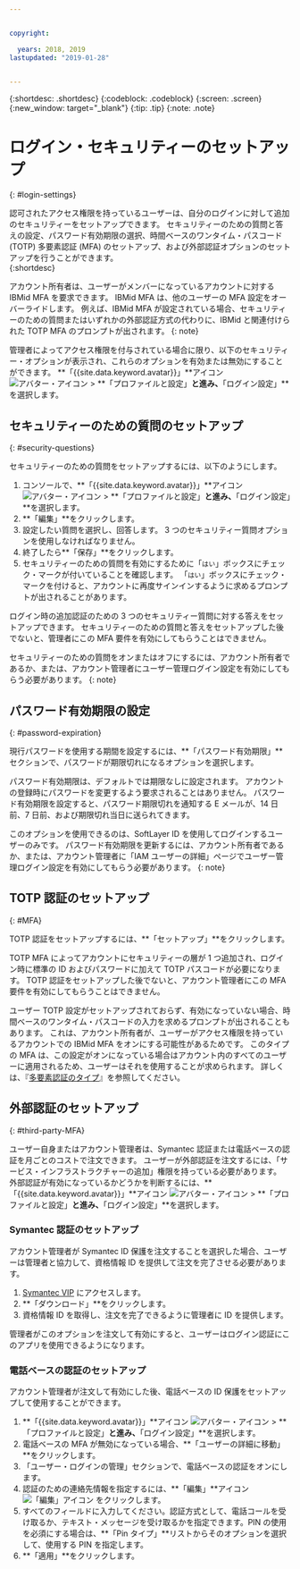 ```yaml
---


copyright:

  years: 2018, 2019
lastupdated: "2019-01-28"


---
```


{:shortdesc: .shortdesc}
{:codeblock: .codeblock}
{:screen: .screen}
{:new_window: target="_blank"}
{:tip: .tip}
{:note: .note}


# ログイン・セキュリティーのセットアップ
{: #login-settings}

認可されたアクセス権限を持っているユーザーは、自分のログインに対して追加のセキュリティーをセットアップできます。 セキュリティーのための質問と答えの設定、パスワード有効期限の選択、時間ベースのワンタイム・パスコード (TOTP) 多要素認証 (MFA) のセットアップ、および外部認証オプションのセットアップを行うことができます。  
{:shortdesc}

アカウント所有者は、ユーザーがメンバーになっているアカウントに対する IBMid MFA を要求できます。 IBMid MFA は、他のユーザーの MFA 設定をオーバーライドします。 例えば、IBMid MFA が設定されている場合、セキュリティーのための質問またはいずれかの外部認証方式の代わりに、IBMid と関連付けられた TOTP MFA のプロンプトが出されます。
{: note}

管理者によってアクセス権限を付与されている場合に限り、以下のセキュリティー・オプションが表示され、これらのオプションを有効または無効にすることができます。 **「{{site.data.keyword.avatar}}」**アイコン ![アバター・アイコン](../icons/i-avatar-icon.svg) > **「プロファイルと設定」**と進み、**「ログイン設定」**を選択します。

## セキュリティーのための質問のセットアップ
{: #security-questions}

セキュリティーのための質問をセットアップするには、以下のようにします。
1. コンソールで、**「{{site.data.keyword.avatar}}」**アイコン ![アバター・アイコン](../icons/i-avatar-icon.svg) > **「プロファイルと設定」**と進み、**「ログイン設定」**を選択します。
2. **「編集」**をクリックします。
3. 設定したい質問を選択し、回答します。 3 つのセキュリティー質問オプションを使用しなければなりません。
4. 終了したら**「保存」**をクリックします。  
5. セキュリティーのための質問を有効にするために「`はい`」ボックスにチェック・マークが付いていることを確認します。 「`はい`」ボックスにチェック・マークを付けると、アカウントに再度サインインするように求めるプロンプトが出されることがあります。  

ログイン時の追加認証のための 3 つのセキュリティー質問に対する答えをセットアップできます。 セキュリティーのための質問と答えをセットアップした後でないと、管理者にこの MFA 要件を有効にしてもらうことはできません。

セキュリティーのための質問をオンまたはオフにするには、アカウント所有者であるか、または、アカウント管理者にユーザー管理ログイン設定を有効にしてもらう必要があります。
{: note}

## パスワード有効期限の設定
{: #password-expiration}

現行パスワードを使用する期間を設定するには、**「パスワード有効期限」**セクションで、パスワードが期限切れになるオプションを選択します。

パスワード有効期限は、デフォルトでは期限なしに設定されます。 アカウントの登録時にパスワードを変更するよう要求されることはありません。 パスワード有効期限を設定すると、パスワード期限切れを通知する E メールが、14 日前、7 日前、および期限切れ当日に送られてきます。

このオプションを使用できるのは、SoftLayer ID を使用してログインするユーザーのみです。 パスワード有効期限を更新するには、アカウント所有者であるか、または、アカウント管理者に「IAM ユーザーの詳細」ページでユーザー管理ログイン設定を有効にしてもらう必要があります。
{: note}

## TOTP 認証のセットアップ
{: #MFA}

TOTP 認証をセットアップするには、**「セットアップ」**をクリックします。

TOTP MFA によってアカウントにセキュリティーの層が 1 つ追加され、ログイン時に標準の ID およびパスワードに加えて TOTP パスコードが必要になります。 TOTP 認証をセットアップした後でないと、アカウント管理者にこの MFA 要件を有効にしてもらうことはできません。

ユーザー TOTP 設定がセットアップされておらず、有効になっていない場合、時間ベースのワンタイム・パスコードの入力を求めるプロンプトが出されることもあります。 これは、アカウント所有者が、ユーザーがアクセス権限を持っているアカウントでの IBMid MFA をオンにする可能性があるためです。 このタイプの MFA は、この設定がオンになっている場合はアカウント内のすべてのユーザーに適用されるため、ユーザーはそれを使用することが求められます。 詳しくは、『[多要素認証のタイプ](/docs/iam?topic=iam-types)』を参照してください。



## 外部認証のセットアップ
{: #third-party-MFA}

ユーザー自身またはアカウント管理者は、Symantec 認証または電話ベースの認証を月ごとのコストで注文できます。 ユーザーが外部認証を注文するには、「サービス・インフラストラクチャーの追加」権限を持っている必要があります。 外部認証が有効になっているかどうかを判断するには、**「{{site.data.keyword.avatar}}」**アイコン ![アバター・アイコン](../icons/i-avatar-icon.svg) > **「プロファイルと設定」**と進み、**「ログイン設定」**を選択します。

### Symantec 認証のセットアップ

アカウント管理者が Symantec ID 保護を注文することを選択した場合、ユーザーは管理者と協力して、資格情報 ID を提供して注文を完了させる必要があります。

1. [Symantec VIP](https://vip.symantec.com/) にアクセスします。
2. **「ダウンロード」**をクリックします。
3. 資格情報 ID を取得し、注文を完了できるように管理者に ID を提供します。

管理者がこのオプションを注文して有効にすると、ユーザーはログイン認証にこのアプリを使用できるようになります。

### 電話ベースの認証のセットアップ

アカウント管理者が注文して有効にした後、電話ベースの ID 保護をセットアップして使用することができます。

1. **「{{site.data.keyword.avatar}}」**アイコン ![アバター・アイコン](../icons/i-avatar-icon.svg) > **「プロファイルと設定」**と進み、**「ログイン設定」**を選択します。
2. 電話ベースの MFA が無効になっている場合、**「ユーザーの詳細に移動」**をクリックします。
3. 「ユーザー・ログインの管理」セクションで、電話ベースの認証をオンにします。
4. 認証のための連絡先情報を指定するには、**「編集」**アイコン ![「編集」アイコン](../icons/edit-tagging.svg) をクリックします。
5. すべてのフィールドに入力してください。認証方式として、電話コールを受け取るか、テキスト・メッセージを受け取るかを指定できます。PIN の使用を必須にする場合は、**「Pin タイプ」**リストからそのオプションを選択して、使用する PIN を指定します。  
6. **「適用」**をクリックします。
